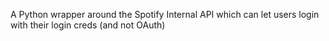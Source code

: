 A Python wrapper around the Spotify Internal API which can let users login with their login creds (and not OAuth)
